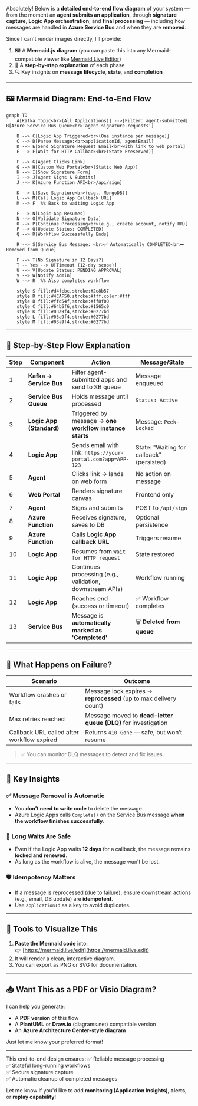 Absolutely! Below is a **detailed end-to-end flow diagram** of your system — from the moment an **agent submits an application**, through **signature capture**, **Logic App orchestration**, and **final processing** — including how messages are handled in **Azure Service Bus** and when they are **removed**.

Since I can't render images directly, I’ll provide:

1. 🖼️ A **Mermaid.js diagram** (you can paste this into any Mermaid-compatible viewer like [Mermaid Live Editor](https://mermaid.live/edit))
2. 📝 A **step-by-step explanation** of each phase
3. 🔍 Key insights on **message lifecycle**, **state**, and **completion**

---

## 🖼️ Mermaid Diagram: End-to-End Flow

```mermaid
graph TD
    A[Kafka Topic<br>(All Applications)] -->|Filter: agent-submitted| B[Azure Service Bus Queue<br>'agent-signature-requests']
    
    B --> C{Logic App Triggered<br>(One instance per message)}
    C --> D[Parse Message:<br>applicationId, agentEmail]
    D --> E[Send Signature Request Email<br>with link to web portal]
    E --> F[Wait for HTTP Callback<br>(State Preserved)]
    
    F --> G[Agent Clicks Link]
    G --> H[Custom Web Portal<br>(Static Web App)]
    H --> I[Show Signature Form]
    I --> J[Agent Signs & Submits]
    J --> K[Azure Function API<br>/api/sign]
    
    K --> L[Save Signature<br>(e.g., MongoDB)]
    L --> M[Call Logic App Callback URL]
    M --> F  %% Back to waiting Logic App
    
    F --> N[Logic App Resumes]
    N --> O[Validate Signature Data]
    O --> P[Continue Processing<br>(e.g., create account, notify HR)]
    P --> Q[Update Status: COMPLETED]
    Q --> R[Workflow Successfully Ends]
    
    R --> S[Service Bus Message: <br>✅ Automatically COMPLETED<br>➡️ Removed from Queue]
    
    F --> T{No Signature in 12 Days?}
    T -- Yes --> U[Timeout (12-day scope)]
    U --> V[Update Status: PENDING_APPROVAL]
    V --> W[Notify Admin]
    W --> R  %% Also completes workflow
    
    style S fill:#d4fcbc,stroke:#2e8b57
    style R fill:#4CAF50,stroke:#fff,color:#fff
    style B fill:#ffd54f,stroke:#ff8f00
    style C fill:#64b5f6,stroke:#1565c0
    style K fill:#03a9f4,stroke:#0277bd
    style L fill:#03a9f4,stroke:#0277bd
    style M fill:#03a9f4,stroke:#0277bd
```

---

## 🔢 Step-by-Step Flow Explanation

| Step | Component | Action | Message/State |
|------|---------|--------|---------------|
| 1 | **Kafka → Service Bus** | Filter agent-submitted apps and send to SB queue | Message enqueued |
| 2 | **Service Bus Queue** | Holds message until processed | `Status: Active` |
| 3 | **Logic App (Standard)** | Triggered by message → **one workflow instance starts** | Message: `Peek-Locked` |
| 4 | **Logic App** | Sends email with link: `https://your-portal.com?app=APP-123` | State: "Waiting for callback" (persisted) |
| 5 | **Agent** | Clicks link → lands on web form | No action on message |
| 6 | **Web Portal** | Renders signature canvas | Frontend only |
| 7 | **Agent** | Signs and submits | POST to `/api/sign` |
| 8 | **Azure Function** | Receives signature, saves to DB | Optional persistence |
| 9 | **Azure Function** | Calls **Logic App callback URL** | Triggers resume |
| 10 | **Logic App** | Resumes from `Wait for HTTP request` | State restored |
| 11 | **Logic App** | Continues processing (e.g., validation, downstream APIs) | Workflow running |
| 12 | **Logic App** | Reaches end (success or timeout) | ✅ Workflow completes |
| 13 | **Service Bus** | Message is **automatically marked as 'Completed'** | 🗑️ **Deleted from queue** |

---

## 🔐 What Happens on Failure?

| Scenario | Outcome |
|--------|--------|
| Workflow crashes or fails | Message lock expires → **reprocessed** (up to max delivery count) |
| Max retries reached | Message moved to **dead-letter queue (DLQ)** for investigation |
| Callback URL called after workflow expired | Returns `410 Gone` — safe, but won’t resume |

> ✅ You can monitor DLQ messages to detect and fix issues.

---

## 🧠 Key Insights

### ✅ Message Removal is Automatic
- You **don’t need to write code** to delete the message.
- Azure Logic Apps calls `Complete()` on the Service Bus message **when the workflow finishes successfully**.

### 🔄 Long Waits Are Safe
- Even if the Logic App waits **12 days** for a callback, the message remains **locked and renewed**.
- As long as the workflow is alive, the message won’t be lost.

### 🛡️ Idempotency Matters
- If a message is reprocessed (due to failure), ensure downstream actions (e.g., email, DB update) are **idempotent**.
- Use `applicationId` as a key to avoid duplicates.

---

## 📎 Tools to Visualize This

1. **Paste the Mermaid code** into:  
   👉 [https://mermaid.live/edit](https://mermaid.live.edit)
2. It will render a clean, interactive diagram.
3. You can export as PNG or SVG for documentation.

---

## 📥 Want This as a PDF or Visio Diagram?

I can help you generate:
- A **PDF version** of this flow
- A **PlantUML** or **Draw.io** (diagrams.net) compatible version
- An **Azure Architecture Center-style diagram**

Just let me know your preferred format!

---

This end-to-end design ensures:
✅ Reliable message processing  
✅ Stateful long-running workflows  
✅ Secure signature capture  
✅ Automatic cleanup of completed messages  

Let me know if you'd like to add **monitoring (Application Insights)**, **alerts**, or **replay capability**!